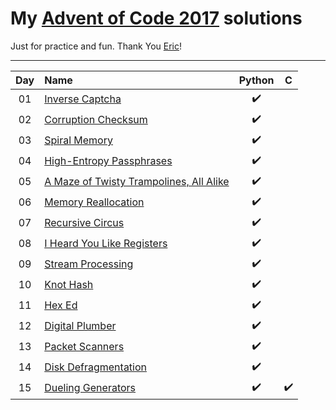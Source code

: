 # My [Advent of Code 2017](http://adventofcode.com/2017) solutions
Just for practice and fun. Thank You [Eric](http://was.tl/)!

---

| Day     | Name                                                    | Python                 | C                     |
|:-------:|:--------------------------------------------------------|:----------------------:|:---------------------:|
| 01      | [Inverse Captcha][day01]                                | :heavy_check_mark:     |                       |
| 02      | [Corruption Checksum][day02]                            | :heavy_check_mark:     |                       |
| 03      | [Spiral Memory][day03]                                  | :heavy_check_mark:     |                       |
| 04      | [High-Entropy Passphrases][day04]                       | :heavy_check_mark:     |                       |
| 05      | [A Maze of Twisty Trampolines, All Alike][day05]        | :heavy_check_mark:     |                       |
| 06      | [Memory Reallocation][day06]                            | :heavy_check_mark:     |                       |
| 07      | [Recursive Circus][day07]                               | :heavy_check_mark:     |                       |
| 08      | [I Heard You Like Registers][day08]                     | :heavy_check_mark:     |                       |
| 09      | [Stream Processing][day09]                              | :heavy_check_mark:     |                       |
| 10      | [Knot Hash][day10]                                      | :heavy_check_mark:     |                       |
| 11      | [Hex Ed][day11]                                         | :heavy_check_mark:     |                       |
| 12      | [Digital Plumber][day12]                                | :heavy_check_mark:     |                       |
| 13      | [Packet Scanners][day13]                                | :heavy_check_mark:     |                       |
| 14      | [Disk Defragmentation][day14]                           | :heavy_check_mark:     |                       |
| 15      | [Dueling Generators][day15]                             | :heavy_check_mark:     | :heavy_check_mark:    |

[day01]: https://adventofcode.com/2017/day/1
[day02]: https://adventofcode.com/2017/day/2
[day03]: https://adventofcode.com/2017/day/3
[day04]: https://adventofcode.com/2017/day/4
[day05]: https://adventofcode.com/2017/day/5
[day06]: https://adventofcode.com/2017/day/6
[day07]: https://adventofcode.com/2017/day/7
[day08]: https://adventofcode.com/2017/day/8
[day09]: https://adventofcode.com/2017/day/9
[day10]: https://adventofcode.com/2017/day/10
[day11]: https://adventofcode.com/2017/day/11
[day12]: https://adventofcode.com/2017/day/12
[day13]: https://adventofcode.com/2017/day/13
[day14]: https://adventofcode.com/2017/day/14
[day15]: https://adventofcode.com/2017/day/15